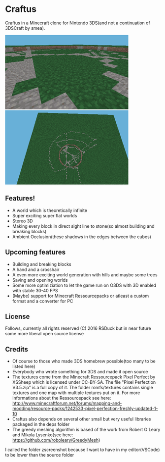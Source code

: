 # Craftus
Craftus in a Minecraft clone for Nintendo 3DS(and not a continuation of 3DSCraft by smea). 

![Some screenshot](https://raw.githubusercontent.com/RSDuck/Craftus3DS/master/zscreenshots/scr_22_TOP_LEFT.png)
![Another screenshot](https://raw.githubusercontent.com/RSDuck/Craftus3DS/master/zscreenshots/scr_23_TOP_LEFT.png)

## Features!
* A world which is theoretically infinite
* Super exciting super flat worlds
* Stereo 3D
* Making every block in direct sight line to stone(so almost building and breaking blocks)
* Ambient Occlusion(these shadows in the edges between the cubes)

## Upcoming features
* Building and breaking blocks
* A hand and a crosshair
* A even more exciting world generation with hills and maybe some trees
* Saving and opening worlds
* Some more optimiziation to let the game run on O3DS with 3D enabled with stable 30-40 FPS
* (Maybe) support for Minecraft Ressourcepacks or atleast a custom format and a converter for PC

## License
Follows, currently all rights reserved (C) 2016 RSDuck but in near future some more liberal open source license

## Credits
* Of course to those who made 3DS homebrew possible(too many to be listed here)
* Everybody who wrote something for 3DS and made it open source
* The textures come from the Minecraft Ressourcepack Pixel Perfect by XSSheep which is licensed under CC-BY-SA. The file "Pixel Perfection V3.5.zip" is a full copy of it. The folder romfs/textures contains single textures and one map with multiple textures put on it. For more informations about the Ressourcepack see here: http://www.minecraftforum.net/forums/mapping-and-modding/resource-packs/1242533-pixel-perfection-freshly-updated-1-10
* Craftus also depends on several other small but very useful libraries packaged in the deps folder
* The greedy meshing algorithm is based of the work from Robert O'Leary and Mikola Lysenko(see here: https://github.com/roboleary/GreedyMesh)

I called the folder zscreenshot because I want to have in my editor(VSCode) to be lower than the source folder